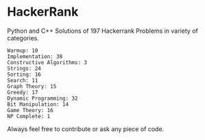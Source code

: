 # HackerRank

Python and C++ Solutions of 197 Hackerrank Problems in variety of categories.

    Warmup: 10
    Implementation: 38
    Constructive Algorithms: 3
    Strings: 24
    Sorting: 16
    Search: 11
    Graph Theory: 15
    Greedy: 17
    Dynamic Programming: 32
    Bit Manipulation: 14
    Game Theory: 16
    NP Complete: 1


Always feel free to contribute or ask any piece of code.
